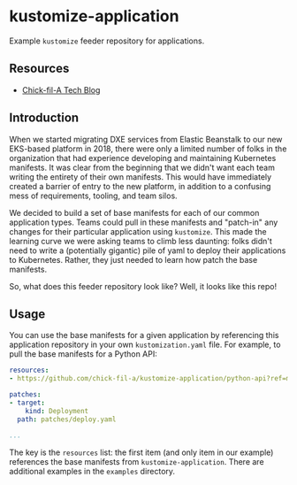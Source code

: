 # kustomize-application

Example `kustomize` feeder repository for applications.

## Resources

* [Chick-fil-A Tech Blog](https://medium.com/chick-fil-atech/writing-kubernetes-manifests-with-kustomize-feeder-repository-b67b0be7ad2e)

## Introduction

When we started migrating DXE services from Elastic Beanstalk to our new EKS-based platform in 2018, there were only a limited number of folks in the organization that had experience developing and maintaining Kubernetes manifests. It was clear from the beginning that we didn't want each team writing the entirety of their own manifests. This would have immediately created a barrier of entry to the new platform, in addition to a confusing mess of requirements, tooling, and team silos.

We decided to build a set of base manifests for each of our common application types. Teams could pull in these manifests and "patch-in" any changes for their particular application using `kustomize`. This made the learning curve we were asking teams to climb less daunting: folks didn't need to write a (potentially gigantic) pile of yaml to deploy their applications to Kubernetes. Rather, they just needed to learn how patch the base manifests.

So, what does this feeder repository look like? Well, it looks like this repo!

## Usage

You can use the base manifests for a given application by referencing this application repository in your own `kustomization.yaml` file. For example, to pull the base manifests for a Python API:

```yaml
resources:
- https://github.com/chick-fil-a/kustomize-application/python-api?ref=main

patches:
- target:
    kind: Deployment
  path: patches/deploy.yaml

...
```

The key is the `resources` list: the first item (and only item in our example) references the base manifests from `kustomize-application`. There are additional examples in the `examples` directory.
